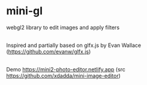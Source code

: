 # mini-gl
webgl2 library to edit images and apply filters<br><br>

Inspired and partially based on glfx.js by Evan Wallace (https://github.com/evanw/glfx.js)
<br>
<br>

Demo https://mini2-photo-editor.netlify.app 
(src https://github.com/xdadda/mini-image-editor)

